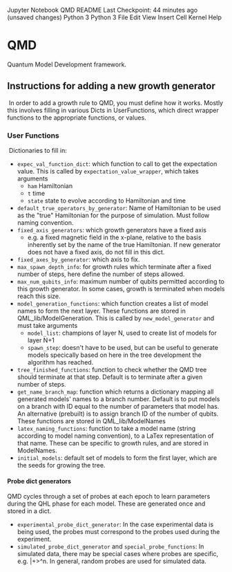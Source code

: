 Jupyter Notebook
QMD README
Last Checkpoint: 44 minutes ago
(unsaved changes)
Python 3
Python 3 
File
Edit
View
Insert
Cell
Kernel
Help


# QMD 
Quantum Model Development framework. 
​
​
## Instructions for adding a new growth generator
​
In order to add a growth rule to QMD, you must define how it works. 
​
Mostly this involves filling in various Dicts in UserFunctions, which direct wrapper functions to 
the appropriate functions, or values. 
​
​
### User Functions
​
Dictionaries to fill in:
* `expec_val_function_dict`: which function to call to get the expectation value. 
    This is called by `expectation_value_wrapper`, which takes arguments
    * `ham` Hamiltonian
    * `t` time
    * `state` state to evolve according to Hamiltonian and time
* `default_true_operators_by_generator`: Name of Hamiltonian to be used as the "true" Hamiltonian for the purpose of simulation. Must follow naming convention. 
* `fixed_axis_generators`: which growth generators have a fixed axis
    - e.g. a fixed magnetic field in the x-plane, relative to the basis inherently set by the name of the true Hamiltonian. If new generator does not have a fixed axis, do not fill in this dict. 
* `fixed_axes_by_generator`: which axis to fix. 
* `max_spawn_depth_info`: for growth rules which terminate after a fixed number of steps, here define the number of steps allowed. 
* `max_num_qubits_info`: maximum number of qubits permitted according to this growth generator. In some cases, growth is terminated when models reach this size. 
* `model_generation_functions`: which function creates a list of model names to form the next layer. These functions are stored in QML_lib/ModelGeneration. This is called by `new_model_generator` and must take arguments
    * `model_list`: champions of layer N, used to create list of models for layer N+1
    * `spawn_step`: doesn't have to be used, but can be useful to generate models specically based on here in the tree development the algorithm has reached. 
* `tree_finished_functions`: function to check whether the QMD tree should terminate at that step. Default is to terminate after a given number of steps. 
* `get_name_branch_map`: function which returns a dictionary mapping all generated models' names to a branch number. Default is to put models on a branch with ID equal to the number of parameters that model has. An alternative (prebuilt) is to assign branch ID of the number of qubits. These functions are stored in QML_lib/ModelNames
* `latex_naming_functions`: function to take a model name (string according to model naming convention), to a LaTex representation of that name. These can be specific to growth rules, and are stored in ModelNames.
* `initial_models`: default set of models to form the first layer, which are the seeds for growing the tree. 
#### Probe dict generators
QMD cycles through a set of probes at each epoch to learn parameters during the QHL phase for each model. 
These are generated once and stored in a dict. 
* `experimental_probe_dict_generator`: In the case experimental data is being used, the probes must correspond to the probes used during the experiment.
* `simulated_probe_dict_generator` and `special_probe_functions`: In simulated data, there may be special cases where probes are specific, e.g. |+>^n. In general, random probes are used for simulated data. 
​
​

​
